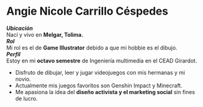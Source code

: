 # Angie Nicole Carrillo Céspedes

***Ubicación***  
Nací y vivo en **Melgar, Tolima.**  
***Rol***  
Mi rol es el de **Game Illustrator** debido a que mi hobbie es el dibujo.  
***Perfil***  
Estoy en mi **octavo semestre** de Ingeniería multimedia en el CEAD Girardot.
- Disfruto de dibujar, leer y jugar videojuegos con mis hermanas y mi novio.
- Actualmente mis juegos favoritos son Genshin Impact y Minecraft.
- Me apasiona la idea del **diseño activista y el marketing social** sin fines de lucro.

